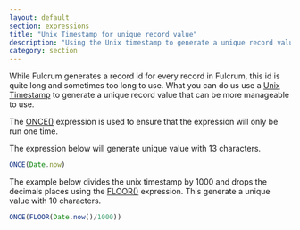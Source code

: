 ```yaml
---
layout: default
section: expressions
title: "Unix Timestamp for unique record value"
description: "Using the Unix timestamp to generate a unique record value."
category: section
---
```


While Fulcrum generates a record id for every record in Fulcrum, this id is quite long and sometimes too long to use. What you can do us use a [Unix Timestamp](https://en.wikipedia.org/wiki/Unix_time) to generate a unique record value that can be more manageable to use.

The [ONCE()](/expressions/reference/once/) expression is used to ensure that the expression will only be run one time.

The expression below will generate unique value with 13 characters.

```js
ONCE(Date.now)
```
The example below divides the unix timestamp by 1000 and drops the decimals places using the [FLOOR()](/expressions/reference/floor/) expression. This generate a unique value with 10 characters.

```js
ONCE(FLOOR(Date.now()/1000))
```

